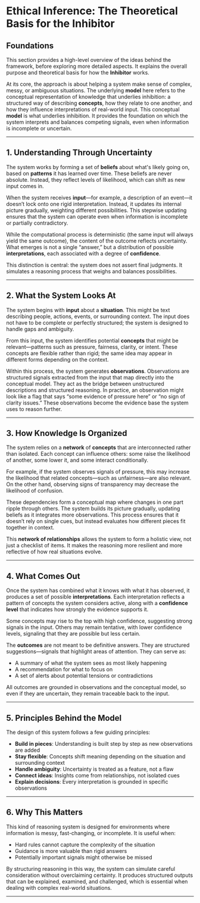 # Ethical Inference: The Theoretical Basis for the Inhibitor

## Foundations

This section provides a high-level overview of the ideas behind the framework, before exploring more detailed aspects. It explains the overall purpose and theoretical basis for how the **Inhibitor** works.

At its core, the approach is about helping a system make sense of complex, messy, or ambiguous situations. The underlying **model** here refers to the conceptual representation of knowledge that underlies inhibition: a structured way of describing **concepts**, how they relate to one another, and how they influence interpretations of real-world input. This conceptual **model** is what underlies inhibition. It provides the foundation on which the system interprets and balances competing signals, even when information is incomplete or uncertain.

---

## 1. Understanding Through **Uncertainty**

The system works by forming a set of **beliefs** about what's likely going on, based on **patterns** it has learned over time. These beliefs are never absolute. Instead, they reflect levels of likelihood, which can shift as new input comes in.

When the system receives **input**—for example, a description of an event—it doesn’t lock onto one rigid interpretation. Instead, it updates its internal picture gradually, weighting different possibilities. This stepwise updating ensures that the system can operate even when information is incomplete or partially contradictory.

While the computational process is deterministic (the same input will always yield the same outcome), the content of the outcome reflects uncertainty. What emerges is not a single “answer,” but a distribution of possible **interpretations**, each associated with a degree of **confidence**.

This distinction is central: the system does not assert final judgments. It simulates a reasoning process that weighs and balances possibilities.

---

## 2. What the System Looks At

The system begins with **input** about a **situation**. This might be text describing people, actions, events, or surrounding context. The input does not have to be complete or perfectly structured; the system is designed to handle gaps and ambiguity.

From this input, the system identifies potential **concepts** that might be relevant—patterns such as pressure, fairness, clarity, or intent. These concepts are flexible rather than rigid; the same idea may appear in different forms depending on the context.

Within this process, the system generates **observations**. Observations are structured signals extracted from the input that map directly into the conceptual model. They act as the bridge between unstructured descriptions and structured reasoning. In practice, an observation might look like a flag that says “some evidence of pressure here” or “no sign of clarity issues.” These observations become the evidence base the system uses to reason further.

---

## 3. How **Knowledge** Is Organized

The system relies on a **network** of **concepts** that are interconnected rather than isolated. Each concept can influence others: some raise the likelihood of another, some lower it, and some interact conditionally.

For example, if the system observes signals of pressure, this may increase the likelihood that related concepts—such as unfairness—are also relevant. On the other hand, observing signs of transparency may decrease the likelihood of confusion.

These dependencies form a conceptual map where changes in one part ripple through others. The system builds its picture gradually, updating beliefs as it integrates more observations. This process ensures that it doesn’t rely on single cues, but instead evaluates how different pieces fit together in context.

This **network of relationships** allows the system to form a holistic view, not just a checklist of items. It makes the reasoning more resilient and more reflective of how real situations evolve.

---

## 4. What Comes Out

Once the system has combined what it knows with what it has observed, it produces a set of possible **interpretations**. Each interpretation reflects a pattern of concepts the system considers active, along with a **confidence level** that indicates how strongly the evidence supports it.

Some concepts may rise to the top with high confidence, suggesting strong signals in the input. Others may remain tentative, with lower confidence levels, signaling that they are possible but less certain.

The **outcomes** are not meant to be definitive answers. They are structured suggestions—signals that highlight areas of attention. They can serve as:

* A summary of what the system sees as most likely happening
* A recommendation for what to focus on
* A set of alerts about potential tensions or contradictions

All outcomes are grounded in observations and the conceptual model, so even if they are uncertain, they remain traceable back to the input.

---

## 5. Principles Behind the **Model**

The design of this system follows a few guiding principles:

* **Build in pieces**: Understanding is built step by step as new observations are added
* **Stay flexible**: Concepts shift meaning depending on the situation and surrounding context
* **Handle ambiguity**: Uncertainty is treated as a feature, not a flaw
* **Connect ideas**: Insights come from relationships, not isolated cues
* **Explain decisions**: Every interpretation is grounded in specific observations

---

## 6. Why This Matters

This kind of reasoning system is designed for environments where information is messy, fast-changing, or incomplete. It is useful when:

* Hard rules cannot capture the complexity of the situation
* Guidance is more valuable than rigid answers
* Potentially important signals might otherwise be missed

By structuring reasoning in this way, the system can simulate careful consideration without overclaiming certainty. It produces structured outputs that can be explained, examined, and challenged, which is essential when dealing with complex real-world situations.

---
